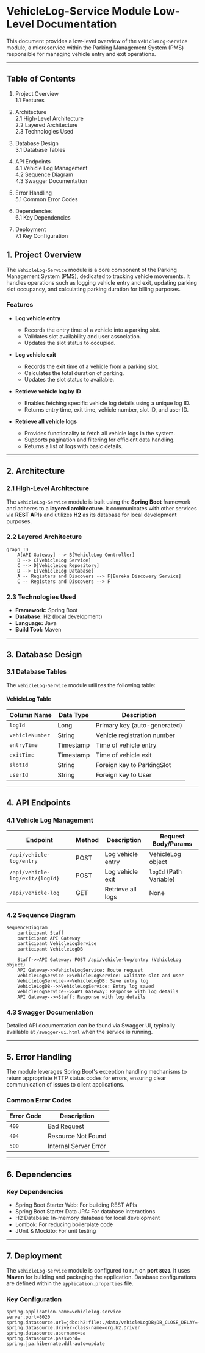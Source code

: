 # VehicleLog-Service Module Low-Level Documentation

This document provides a low-level overview of the `VehicleLog-Service` module, a microservice within the Parking Management System (PMS) responsible for managing vehicle entry and exit operations.

---
## Table of Contents

1. Project Overview  
   1.1 Features

2. Architecture  
   2.1 High-Level Architecture  
   2.2 Layered Architecture  
   2.3 Technologies Used

3. Database Design  
   3.1 Database Tables

4. API Endpoints  
   4.1 Vehicle Log Management  
   4.2 Sequence Diagram  
   4.3 Swagger Documentation

5. Error Handling  
   5.1 Common Error Codes

6. Dependencies  
   6.1 Key Dependencies

7. Deployment  
   7.1 Key Configuration


   
## 1. Project Overview

The `VehicleLog-Service` module is a core component of the Parking Management System (PMS), dedicated to tracking vehicle movements. It handles operations such as logging vehicle entry and exit, updating parking slot occupancy, and calculating parking duration for billing purposes.

### Features

- **Log vehicle entry**
  - Records the entry time of a vehicle into a parking slot.
  - Validates slot availability and user association.
  - Updates the slot status to occupied.

- **Log vehicle exit**
  - Records the exit time of a vehicle from a parking slot.
  - Calculates the total duration of parking.
  - Updates the slot status to available.

- **Retrieve vehicle log by ID**
  - Enables fetching specific vehicle log details using a unique log ID.
  - Returns entry time, exit time, vehicle number, slot ID, and user ID.

- **Retrieve all vehicle logs**
  - Provides functionality to fetch all vehicle logs in the system.
  - Supports pagination and filtering for efficient data handling.
  - Returns a list of logs with basic details.

---

## 2. Architecture

### 2.1 High-Level Architecture

The `VehicleLog-Service` module is built using the **Spring Boot** framework and adheres to a **layered architecture**. It communicates with other services via **REST APIs** and utilizes **H2** as its database for local development purposes.

### 2.2 Layered Architecture

```mermaid
graph TD
    A[API Gateway] --> B[VehicleLog Controller]
    B --> C[VehicleLog Service]
    C --> D[VehicleLog Repository]
    D --> E[VehicleLog Database]
    A -- Registers and Discovers --> F[Eureka Discovery Service]
    C -- Registers and Discovers --> F
```


### 2.3 Technologies Used

- **Framework:** Spring Boot  
- **Database:** H2 (local development)  
- **Language:** Java  
- **Build Tool:** Maven  

---

## 3. Database Design

### 3.1 Database Tables

The `VehicleLog-Service` module utilizes the following table:

#### VehicleLog Table

| Column Name     | Data Type | Description                          |
|-----------------|-----------|--------------------------------------|
| `logId`         | Long      | Primary key (auto-generated)         |
| `vehicleNumber` | String    | Vehicle registration number          |
| `entryTime`     | Timestamp | Time of vehicle entry                |
| `exitTime`      | Timestamp | Time of vehicle exit                 |
| `slotId`        | String    | Foreign key to ParkingSlot           |
| `userId`        | String    | Foreign key to User                  |

---

## 4. API Endpoints

### 4.1 Vehicle Log Management

| Endpoint                        | Method | Description           | Request Body/Params     |
|--------------------------------|--------|-----------------------|--------------------------|
| `/api/vehicle-log/entry`       | POST   | Log vehicle entry     | VehicleLog object        |
| `/api/vehicle-log/exit/{logId}`| POST   | Log vehicle exit      | `logId` (Path Variable)  |
| `/api/vehicle-log`             | GET    | Retrieve all logs     | None                     |

### 4.2 Sequence Diagram

```mermaid
sequenceDiagram
    participant Staff
    participant API Gateway
    participant VehicleLogService
    participant VehicleLogDB

    Staff->>API Gateway: POST /api/vehicle-log/entry (VehicleLog object)
    API Gateway->>VehicleLogService: Route request
    VehicleLogService->>VehicleLogService: Validate slot and user
    VehicleLogService->>VehicleLogDB: Save entry log
    VehicleLogDB-->>VehicleLogService: Entry log saved
    VehicleLogService-->>API Gateway: Response with log details
    API Gateway-->>Staff: Response with log details
```


### 4.3 Swagger Documentation

Detailed API documentation can be found via Swagger UI, typically available at `/swagger-ui.html` when the service is running.

---

## 5. Error Handling

The module leverages Spring Boot's exception handling mechanisms to return appropriate HTTP status codes for errors, ensuring clear communication of issues to client applications.

### Common Error Codes

| Error Code | Description           |
|------------|-----------------------|
| `400`      | Bad Request           |
| `404`      | Resource Not Found    |
| `500`      | Internal Server Error |

---

## 6. Dependencies

### Key Dependencies

- Spring Boot Starter Web: For building REST APIs  
- Spring Boot Starter Data JPA: For database interactions  
- H2 Database: In-memory database for local development  
- Lombok: For reducing boilerplate code  
- JUnit & Mockito: For unit testing  

---

## 7. Deployment

The `VehicleLog-Service` module is configured to run on **port `8020`**. It uses **Maven** for building and packaging the application. Database configurations are defined within the `application.properties` file.

### Key Configuration

```properties
spring.application.name=vehiclelog-service
server.port=8020
spring.datasource.url=jdbc:h2:file:./data/vehicleLogDB;DB_CLOSE_DELAY=-1;DB_CLOSE_ON_EXIT=FALSE
spring.datasource.driver-class-name=org.h2.Driver
spring.datasource.username=sa
spring.datasource.password=
spring.jpa.hibernate.ddl-auto=update
